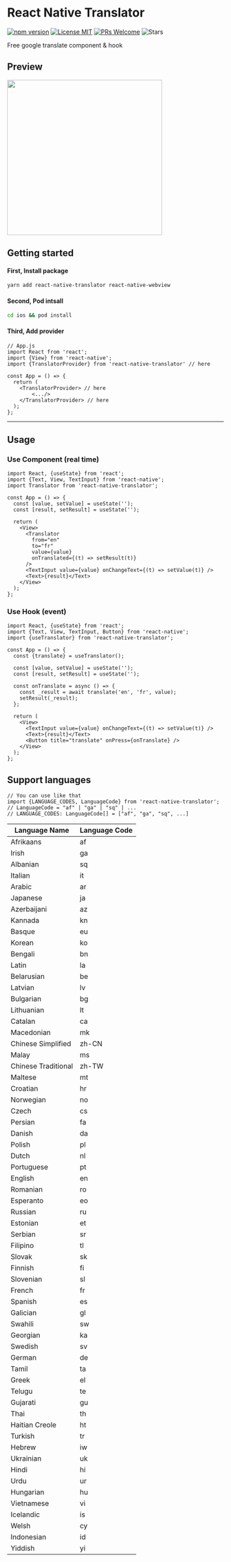 # React Native Translator

[![npm version](https://badge.fury.io/js/react-native-translator.svg)](https://www.npmjs.com/package/react-native-translator)
[![License MIT](https://img.shields.io/github/license/KoreanThinker/react-native-translator?style=plat)](LICENSE)
[![PRs Welcome](https://img.shields.io/badge/PRs-welcome-brightgreen.svg?style=flat-square)](CONTRIBUTING.md)
![Stars](https://img.shields.io/github/stars/KoreanThinker/react-native-translator?style=social)

Free google translate component & hook

## Preview

<img width="360" src="https://user-images.githubusercontent.com/48207131/158811671-c50b8db5-7926-4a66-b22b-d02e71af5a46.gif" />

## Getting started

#### First, Install package

```bash
yarn add react-native-translator react-native-webview
```

#### Second, Pod intsall

```bash
cd ios && pod install
```

#### Third, Add provider

```tsx
// App.js
import React from 'react';
import {View} from 'react-native';
import {TranslatorProvider} from 'react-native-translator' // here

const App = () => {
  return (
    <TranslatorProvider> // here
        <.../>
    </TranslatorProvider> // here
  );
};
```

---

## Usage

### Use Component (real time)

```tsx
import React, {useState} from 'react';
import {Text, View, TextInput} from 'react-native';
import Translator from 'react-native-translator';

const App = () => {
  const [value, setValue] = useState('');
  const [result, setResult] = useState('');

  return (
    <View>
      <Translator
        from="en"
        to="fr"
        value={value}
        onTranslated={(t) => setResult(t)}
      />
      <TextInput value={value} onChangeText={(t) => setValue(t)} />
      <Text>{result}</Text>
    </View>
  );
};
```

### Use Hook (event)

```tsx
import React, {useState} from 'react';
import {Text, View, TextInput, Button} from 'react-native';
import {useTranslator} from 'react-native-translator';

const App = () => {
  const {translate} = useTranslator();

  const [value, setValue] = useState('');
  const [result, setResult] = useState('');

  const onTranslate = async () => {
    const _result = await translate('en', 'fr', value);
    setResult(_result);
  };

  return (
    <View>
      <TextInput value={value} onChangeText={(t) => setValue(t)} />
      <Text>{result}</Text>
      <Button title="translate" onPress={onTranslate} />
    </View>
  );
};
```

## Support languages

```tsx
// You can use like that
import {LANGUAGE_CODES, LanguageCode} from 'react-native-translator';
// LanguageCode = "af" | "ga" | "sq" | ...
// LANGUAGE_CODES: LanguageCode[] = ["af", "ga", "sq", ...]
```

| Language Name       | Language Code |
| ------------------- | ------------- |
| Afrikaans           | af            |
| Irish               | ga            |
| Albanian            | sq            |
| Italian             | it            |
| Arabic              | ar            |
| Japanese            | ja            |
| Azerbaijani         | az            |
| Kannada             | kn            |
| Basque              | eu            |
| Korean              | ko            |
| Bengali             | bn            |
| Latin               | la            |
| Belarusian          | be            |
| Latvian             | lv            |
| Bulgarian           | bg            |
| Lithuanian          | lt            |
| Catalan             | ca            |
| Macedonian          | mk            |
| Chinese Simplified  | zh-CN         |
| Malay               | ms            |
| Chinese Traditional | zh-TW         |
| Maltese             | mt            |
| Croatian            | hr            |
| Norwegian           | no            |
| Czech               | cs            |
| Persian             | fa            |
| Danish              | da            |
| Polish              | pl            |
| Dutch               | nl            |
| Portuguese          | pt            |
| English             | en            |
| Romanian            | ro            |
| Esperanto           | eo            |
| Russian             | ru            |
| Estonian            | et            |
| Serbian             | sr            |
| Filipino            | tl            |
| Slovak              | sk            |
| Finnish             | fi            |
| Slovenian           | sl            |
| French              | fr            |
| Spanish             | es            |
| Galician            | gl            |
| Swahili             | sw            |
| Georgian            | ka            |
| Swedish             | sv            |
| German              | de            |
| Tamil               | ta            |
| Greek               | el            |
| Telugu              | te            |
| Gujarati            | gu            |
| Thai                | th            |
| Haitian Creole      | ht            |
| Turkish             | tr            |
| Hebrew              | iw            |
| Ukrainian           | uk            |
| Hindi               | hi            |
| Urdu                | ur            |
| Hungarian           | hu            |
| Vietnamese          | vi            |
| Icelandic           | is            |
| Welsh               | cy            |
| Indonesian          | id            |
| Yiddish             | yi            |
